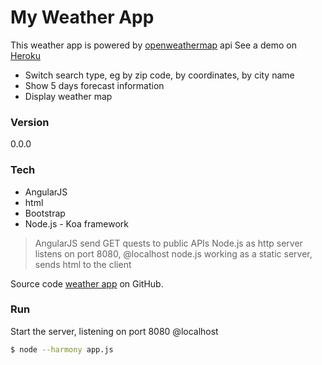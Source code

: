 # My Weather App

This weather app is powered by [openweathermap](http://openweathermap.org/) api
See a demo on [Heroku](https://weatherapp-zhangyi-jin.herokuapp.com/)

  - Switch search type, eg by zip code, by coordinates, by city name
  - Show 5  days forecast information
  - Display weather map



### Version
0.0.0

### Tech

* AngularJS
* html 
* Bootstrap
* Node.js - Koa framework

> AngularJS send GET quests to public APIs
> Node.js as http server listens on port 8080, @localhost 
> node.js working as a static server, sends html to the client


Source code [weather app](https://github.com/billjzy/weatherApp)
 on GitHub.

 ### Run

Start the server, listening on port 8080 @localhost

```sh
$ node --harmony app.js
```